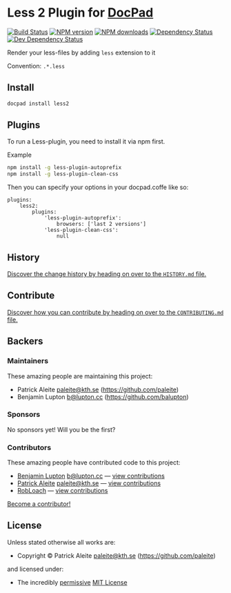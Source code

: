 # Less 2 Plugin for [DocPad](http://docpad.org)

<!-- BADGES/ -->

[![Build Status](https://img.shields.io/travis/paleite/docpad-plugin-less2/master.svg)](http://travis-ci.org/paleite/docpad-plugin-less2 "Check this project's build status on TravisCI")
[![NPM version](https://img.shields.io/npm/v/docpad-plugin-less2.svg)](https://npmjs.org/package/docpad-plugin-less2 "View this project on NPM")
[![NPM downloads](https://img.shields.io/npm/dm/docpad-plugin-less2.svg)](https://npmjs.org/package/docpad-plugin-less2 "View this project on NPM")
[![Dependency Status](https://img.shields.io/david/paleite/docpad-plugin-less2.svg)](https://david-dm.org/paleite/docpad-plugin-less2)
[![Dev Dependency Status](https://img.shields.io/david/dev/paleite/docpad-plugin-less2.svg)](https://david-dm.org/paleite/docpad-plugin-less2#info=devDependencies)<br/>


<!-- /BADGES -->


Render your less-files by adding `less` extension to it

Convention:  `.*.less`



<!-- INSTALL/ -->

## Install

``` bash
docpad install less2
```

<!-- /INSTALL -->


<!-- PLUGINS/ -->

## Plugins

To run a Less-plugin, you need to install it via npm first.

Example

``` bash
npm install -g less-plugin-autoprefix
npm install -g less-plugin-clean-css
```

Then you can specify your options in your docpad.coffe like so:

```
plugins:
	less2:
		plugins:
			'less-plugin-autoprefix':
				browsers: ['last 2 versions']
			'less-plugin-clean-css':
				null
```

<!-- /PLUGINS -->


<!-- HISTORY/ -->

## History
[Discover the change history by heading on over to the `HISTORY.md` file.](https://github.com/paleite/docpad-plugin-less2/blob/master/HISTORY.md#files)

<!-- /HISTORY -->


<!-- CONTRIBUTE/ -->

## Contribute

[Discover how you can contribute by heading on over to the `CONTRIBUTING.md` file.](https://github.com/paleite/docpad-plugin-less2/blob/master/CONTRIBUTING.md#files)

<!-- /CONTRIBUTE -->


<!-- BACKERS/ -->

## Backers

### Maintainers

These amazing people are maintaining this project:

- Patrick Aleite <paleite@kth.se> (https://github.com/paleite)
- Benjamin Lupton <b@lupton.cc> (https://github.com/balupton)

### Sponsors

No sponsors yet! Will you be the first?



### Contributors

These amazing people have contributed code to this project:

- [Benjamin Lupton](https://github.com/balupton) <b@lupton.cc> — [view contributions](https://github.com/paleite/docpad-plugin-less2/commits?author=balupton)
- [Patrick Aleite](https://github.com/paleite) <paleite@kth.se> — [view contributions](https://github.com/paleite/docpad-plugin-less2/commits?author=paleite)
- [RobLoach](https://github.com/RobLoach) — [view contributions](https://github.com/paleite/docpad-plugin-less2/commits?author=RobLoach)

[Become a contributor!](https://github.com/paleite/docpad-plugin-less2/blob/master/CONTRIBUTING.md#files)

<!-- /BACKERS -->


<!-- LICENSE/ -->

## License

Unless stated otherwise all works are:

- Copyright &copy; Patrick Aleite <paleite@kth.se> (https://github.com/paleite)

and licensed under:

- The incredibly [permissive](http://en.wikipedia.org/wiki/Permissive_free_software_licence) [MIT License](http://opensource.org/licenses/mit-license.php)

<!-- /LICENSE -->


